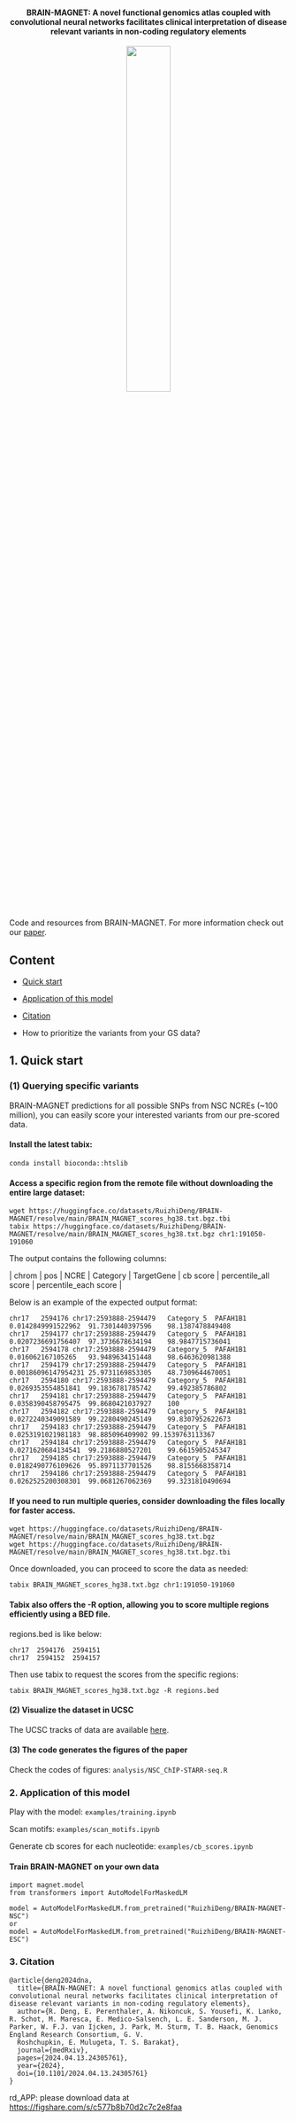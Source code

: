 #### <p align="center">BRAIN-MAGNET: A novel functional genomics atlas coupled with convolutional neural networks facilitates clinical interpretation of disease relevant variants in non-coding regulatory elements</p>

<div align=center><img src="https://github.com/user-attachments/assets/0c847ee6-a48a-43a6-85d8-cec5ed7bf896" width="40%"></div>

Code and resources from BRAIN-MAGNET. For more information check out our [paper](https://doi.org/10.1101/2024.04.13.24305761).

## Content

* [Quick start](https://github.com/ruizhideng/BRAIN-MAGNET/tree/main?tab=readme-ov-file#1-querying-specific-variants)

* [Application of this model](https://github.com/ruizhideng/BRAIN-MAGNET/tree/main?tab=readme-ov-file#2-visualize-the-dataset-in-ucsc)

* [Citation](https://github.com/ruizhideng/BRAIN-MAGNET/tree/main?tab=readme-ov-file#3-citation)

* How to prioritize the variants from your GS data?

## 1. Quick start

### (1) Querying specific variants

BRAIN-MAGNET predictions for all possible SNPs from NSC NCREs (~100 million), you can easily score your interested variants from our pre-scored data.

#### Install the latest tabix:

```
conda install bioconda::htslib
````

#### Access a specific region from the remote file without downloading the entire large dataset:

````
wget https://huggingface.co/datasets/RuizhiDeng/BRAIN-MAGNET/resolve/main/BRAIN_MAGNET_scores_hg38.txt.bgz.tbi
tabix https://huggingface.co/datasets/RuizhiDeng/BRAIN-MAGNET/resolve/main/BRAIN_MAGNET_scores_hg38.txt.bgz chr1:191050-191060
````

The output contains the following columns:

| chrom | pos | NCRE | Category | TargetGene | cb score | percentile_all score | percentile_each score |

Below is an example of the expected output format:

```
chr17	2594176	chr17:2593888-2594479	Category_5	PAFAH1B1	0.0142849991522962	91.7301440397596	98.1387478849408
chr17	2594177	chr17:2593888-2594479	Category_5	PAFAH1B1	0.0207236691756407	97.3736678634194	98.9847715736041
chr17	2594178	chr17:2593888-2594479	Category_5	PAFAH1B1	0.016062167105265	93.9489634151448	98.6463620981388
chr17	2594179	chr17:2593888-2594479	Category_5	PAFAH1B1	0.00186096147954231	25.9731169853305	48.7309644670051
chr17	2594180	chr17:2593888-2594479	Category_5	PAFAH1B1	0.0269353554851841	99.1836781785742	99.492385786802
chr17	2594181	chr17:2593888-2594479	Category_5	PAFAH1B1	0.0358390458795475	99.8680421037927	100
chr17	2594182	chr17:2593888-2594479	Category_5	PAFAH1B1	0.0272240349091589	99.2280490245149	99.8307952622673
chr17	2594183	chr17:2593888-2594479	Category_5	PAFAH1B1	0.0253191021981183	98.885096409902	99.1539763113367
chr17	2594184	chr17:2593888-2594479	Category_5	PAFAH1B1	0.0271620684134541	99.2186880527201	99.6615905245347
chr17	2594185	chr17:2593888-2594479	Category_5	PAFAH1B1	0.0182490776109626	95.8971137701526	98.8155668358714
chr17	2594186	chr17:2593888-2594479	Category_5	PAFAH1B1	0.0262525200308301	99.0681267062369	99.3231810490694
```

#### If you need to run multiple queries, consider downloading the files locally for faster access.

```
wget https://huggingface.co/datasets/RuizhiDeng/BRAIN-MAGNET/resolve/main/BRAIN_MAGNET_scores_hg38.txt.bgz
wget https://huggingface.co/datasets/RuizhiDeng/BRAIN-MAGNET/resolve/main/BRAIN_MAGNET_scores_hg38.txt.bgz.tbi
```
Once downloaded, you can proceed to score the data as needed:

````
tabix BRAIN_MAGNET_scores_hg38.txt.bgz chr1:191050-191060
````

#### Tabix also offers the -R option, allowing you to score multiple regions efficiently using a BED file.

regions.bed is like below:

```
chr17  2594176  2594151
chr17  2594152  2594157
```

Then use tabix to request the scores from the specific regions:

```
tabix BRAIN_MAGNET_scores_hg38.txt.bgz -R regions.bed
```

#### (2) Visualize the dataset in UCSC

The UCSC tracks of data are available [here](https://genome.ucsc.edu/s/BarakatLab/BrainMagnet_NSC_ESC_cb_scoreshg38).

#### (3) The code generates the figures of the paper

Check the codes of figures: `analysis/NSC_ChIP-STARR-seq.R`

### 2. Application of this model

Play with the model: `examples/training.ipynb`

Scan motifs: `examples/scan_motifs.ipynb`

Generate cb scores for each nucleotide: `examples/cb_scores.ipynb`


#### Train BRAIN-MAGNET on your own data
```
import magnet.model
from transformers import AutoModelForMaskedLM

model = AutoModelForMaskedLM.from_pretrained("RuizhiDeng/BRAIN-MAGNET-NSC")
or
model = AutoModelForMaskedLM.from_pretrained("RuizhiDeng/BRAIN-MAGNET-ESC")
```

### 3. Citation
```
@article{deng2024dna,
  title={BRAIN-MAGNET: A novel functional genomics atlas coupled with convolutional neural networks facilitates clinical interpretation of disease relevant variants in non-coding regulatory elements},
  author={R. Deng, E. Perenthaler, A. Nikoncuk, S. Yousefi, K. Lanko, R. Schot, M. Maresca, E. Medico-Salsench, L. E. Sanderson, M. J. Parker, W. F.J. van Ijcken, J. Park, M. Sturm, T. B. Haack, Genomics England Research Consortium, G. V. 
  Roshchupkin, E. Mulugeta, T. S. Barakat},
  journal={medRxiv},
  pages={2024.04.13.24305761},
  year={2024},
  doi={10.1101/2024.04.13.24305761}
}
```
rd_APP: please download data at https://figshare.com/s/c577b8b70d2c7c2e8faa
